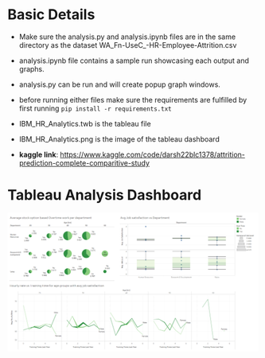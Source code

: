 # Basic Details

- Make sure the analysis.py and analysis.ipynb files are in the same directory as the dataset WA_Fn-UseC_-HR-Employee-Attrition.csv

- analysis.ipynb file contains a sample run showcasing each output and graphs.
- analysis.py can be run and will create popup graph windows.

- before running either files make sure the requirements are fulfilled by first running `pip install -r requirements.txt`

- IBM_HR_Analytics.twb is the tableau file
- IBM_HR_Analytics.png is the image of the tableau dashboard

- **kaggle link**: https://www.kaggle.com/code/darsh22blc1378/attrition-prediction-complete-comparitive-study

# Tableau Analysis Dashboard
![IBM HR analytics](IBM_HR_analytics.png)
